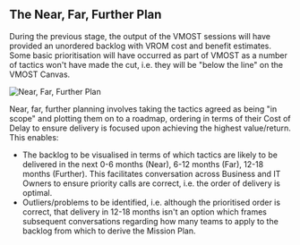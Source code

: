 ## The Near, Far, Further Plan

During the previous stage, the output of the VMOST sessions will have provided an unordered backlog with VROM cost and benefit estimates. Some basic prioritisation will have occurred as part of VMOST as a number of tactics won't have made the cut, i.e. they will be "below the line" on the VMOST Canvas.

![Near, Far, Further Plan](https://github.com/bad-tools/3d.tools/raw/master/RRPD/images/figures/nff.png)

Near, far, further planning involves taking the tactics agreed as being "in scope" and plotting them on to a roadmap, ordering in terms of their Cost of Delay to ensure delivery is focused upon achieving the highest value/return. This enables:

- The backlog to be visualised in terms of which tactics are likely to be delivered in the next 0-6 months (Near), 6-12 months (Far), 12-18 months (Further). This facilitates conversation across Business and IT Owners to ensure priority calls are correct, i.e. the order of delivery is optimal.
- Outliers/problems to be identified, i.e. although the prioritised order is correct, that delivery in 12-18 months isn't an option which frames subsequent conversations regarding how many teams to apply to the backlog from which to derive the Mission Plan.
